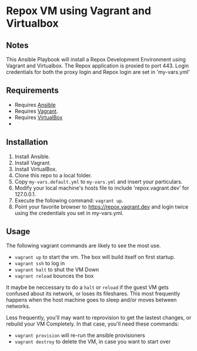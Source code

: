 # Repox VM using Vagrant and Virtualbox

##  Notes

This Ansible Playbook will install a Repox Development Environment using Vagrant and Virtualbox. The Repox application is proxied to port 443. Login credentials for both the proxy login and Repox login are set in 'my-vars.yml'

## Requirements

* Requires [Ansible](http://docs.ansible.com/ansible/intro_installation.html)
* Requires [Vagrant](https://www.vagrantup.com/downloads.html). 
* Requires [VirtualBox](https://www.virtualbox.org/wiki/Downloads)
* 

## Installation

1. Install Ansible.
2. Install Vagrant.
3. Install VirtualBox.
4. Clone this repo to a local folder.
5. Copy `my-vars.default.yml` to `my-vars.yml` and insert your particulars.
6. Modify your local machine's hosts file to include 'repox.vagrant.dev' for 127.0.0.1.
6. Execute the following command: `vagrant up`.
7. Point your favorite browser to https://repox.vagrant.dev and login twice using the credentials you set in my-vars.yml.

## Usage 

The following vagrant commands are likely to see the most use. 

* `vagrant up` to start the vm. The box will build itself on first startup. 
* `vagrant ssh` to log in
* `vagrant halt` to shut the VM Down
* `vagrant reload` bounces the box

It maybe be neccessary to do a `halt` or `reload` if the guest VM gets confused about its network, or loses its fileshares. This most frequently happens when the host machine goes to sleep and/or moves between networks.

Less frequently, you'll may want to reprovision to get the lastest changes, or rebuild your VM Completely. In that case, you'll need these commands:

* `vagrant provision` will re-run the ansible provisioners
* `vagrant destroy` to delete the VM, in case you want to start over

